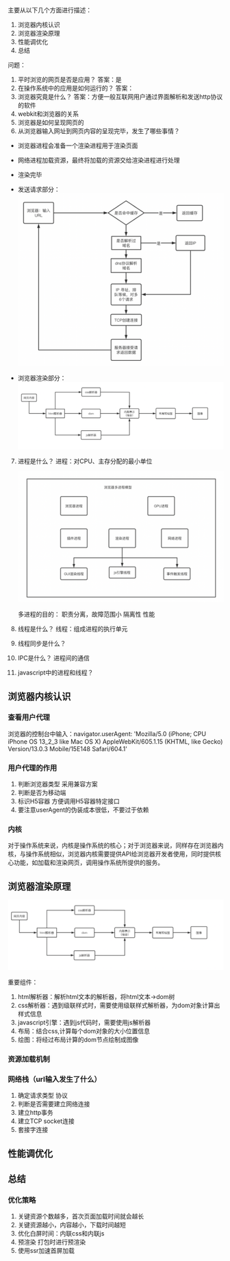 主要从以下几个方面进行描述：
1. 浏览器内核认识
2. 浏览器渲染原理
3. 性能调优化
4. 总结

问题：
1. 平时浏览的网页是否是应用？
答案：是
2. 在操作系统中的应用是如何运行的？
答案：
3. 浏览器究竟是什么？
答案：方便一般互联网用户通过界面解析和发送http协议的软件
4. webkit和浏览器的关系
5. 浏览器是如何呈现网页的
6. 从浏览器输入网址到网页内容的呈现完毕，发生了哪些事情？

- 浏览器进程会准备一个渲染进程用于渲染页面
- 网络进程加载资源，最终将加载的资源交给渲染进程进行处理
- 渲染完毕

- 发送请求部分：
![avatar](https://github.com/liangshuangs/vue-study/blob/main/img/img3.png)
- 浏览器渲染部分：
![avatar](https://github.com/liangshuangs/vue-study/blob/main/img/img1.png)

7. 进程是什么？
    进程：对CPU、主存分配的最小单位

    ![avatar](https://github.com/liangshuangs/vue-study/blob/main/img/img2.png)

    多进程的目的：
    职责分离，故障范围小
    隔离性
    性能
8. 线程是什么？
线程：组成进程的执行单元
9. 线程同步是什么？
10. IPC是什么？
进程间的通信
11. javascript中的进程和线程？


## 浏览器内核认识

### 查看用户代理
浏览器的控制台中输入：navigator.userAgent: 'Mozilla/5.0 (iPhone; CPU iPhone OS 13_2_3 like Mac OS X) AppleWebKit/605.1.15 (KHTML, like Gecko) Version/13.0.3 Mobile/15E148 Safari/604.1'

### 用户代理的作用
1. 判断浏览器类型 采用兼容方案
2. 判断是否为移动端
3. 标识H5容器 方便调用H5容器特定接口
4. 要注意userAgent的伪装成本很低，不要过于依赖

### 内核
对于操作系统来说，内核是操作系统的核心；对于浏览器来说，同样存在浏览器内核，与操作系统相似，浏览器内核需要提供API给浏览器开发者使用，同时提供核心功能，如加载和渲染网页，调用操作系统所提供的服务。

## 浏览器渲染原理
![avatar](https://github.com/liangshuangs/vue-study/blob/main/img/img1.png)

重要组件：
1. html解析器：解析html文本的解析器，将html文本->dom树
2. css解析器：遇到级联样式时，需要使用级联样式解析器，为dom对象计算出样式信息
3. javascript引擎：遇到js代码时，需要使用js解析器
4. 布局：结合css,计算每个dom对象的大小位置信息
5. 绘图：将经过布局计算的dom节点绘制成图像

### 资源加载机制
### 网络栈（url输入发生了什么）
1. 确定请求类型 协议
2. 判断是否需要建立网络连接
3. 建立http事务
4. 建立TCP socket连接
5. 套接字连接

## 性能调优化

## 总结

















### 优化策略
1. 关键资源个数越多，首次页面加载时间就会越长
2. 关键资源越小，内容越小，下载时间越短
3. 优化白屏时间：内联css和内联js
4. 预渲染 打包时进行预渲染
5. 使用ssr加速首屏加载